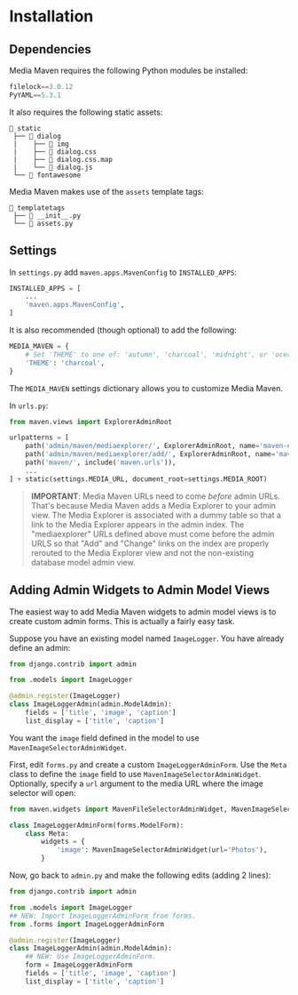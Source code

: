 # Installation



## Dependencies

Media Maven requires the following Python modules be installed:

```python
filelock==3.0.12
PyYAML==5.3.1
```

It also requires the following static assets:

```
📁 static
 ├── 📁 dialog
 |    ├── 📁 img
 |    ├── 📄 dialog.css
 |    ├── 📄 dialog.css.map
 |    └── 📄 dialog.js
 └── 📁 fontawesome
```

Media Maven makes use of the `assets` template tags:

```
📁 templatetags
 ├── 📄 __init__.py
 └── 📄 assets.py
```

## Settings

In `settings.py` add `maven.apps.MavenConfig` to `INSTALLED_APPS`:

```python
INSTALLED_APPS = [
    ...
    'maven.apps.MavenConfig',
]
```

It is also recommended (though optional) to add the following:

```python
MEDIA_MAVEN = {
    # Set 'THEME' to one of: 'autumn', 'charcoal', 'midnight', or 'ocean' -- or roll your own!!!
    'THEME': 'charcoal',  
}
```

The `MEDIA_MAVEN` settings dictionary allows you to customize Media Maven.

In `urls.py`:

```python
from maven.views import ExplorerAdminRoot

urlpatterns = [   
    path('admin/maven/mediaexplorer/', ExplorerAdminRoot, name='maven-explorer-admin'),
    path('admin/maven/mediaexplorer/add/', ExplorerAdminRoot, name='maven-explorer-admin-add'),
    path('maven/', include('maven.urls')), 
    ...
] + static(settings.MEDIA_URL, document_root=settings.MEDIA_ROOT)

```

> **IMPORTANT**: Media Maven URLs need to come *before* admin URLs.  That's because Media Maven adds a Media Explorer to your admin view.  The Media Explorer is associated with a dummy table so that a link to the Media Explorer appears in the admin index.  The "mediaexplorer" URLs defined above must come before the admin URLS so that "Add" and "Change" links on the index are properly rerouted to the Media Explorer view and not the non-existing database model admin view.   

## Adding Admin Widgets to Admin Model Views

The easiest way to add Media Maven widgets to admin model views is to create custom admin forms.  This is actually a fairly easy task.  

Suppose you have an existing model named `ImageLogger`.  You have already define an admin:

```python
from django.contrib import admin

from .models import ImageLogger

@admin.register(ImageLogger)
class ImageLoggerAdmin(admin.ModelAdmin):
    fields = ['title', 'image', 'caption']
    list_display = ['title', 'caption']
```

You want the `image` field defined in the model to use `MavenImageSelectorAdminWidget`.  

First, edit `forms.py` and create a custom `ImageLoggerAdminForm`.  Use the `Meta` class to define the `image` field to use  `MavenImageSelectorAdminWidget`.  Optionally, specify a `url` argument to the media URL where the image selector will open: 

```python
from maven.widgets import MavenFileSelectorAdminWidget, MavenImageSelectorAdminWidget, MavenDirSelectorAdminWidget

class ImageLoggerAdminForm(forms.ModelForm):
    class Meta:
        widgets = {
            'image': MavenImageSelectorAdminWidget(url='Photos'),
        }
```

Now, go back to `admin.py` and make the following edits (adding 2 lines):

```python
from django.contrib import admin

from .models import ImageLogger
## NEW: Import ImageLoggerAdminForm from forms.
from .forms import ImageLoggerAdminForm

@admin.register(ImageLogger)
class ImageLoggerAdmin(admin.ModelAdmin):
    ## NEW: Use ImageLoggerAdminForm.
    form = ImageLoggerAdminForm
    fields = ['title', 'image', 'caption']
    list_display = ['title', 'caption']
```




